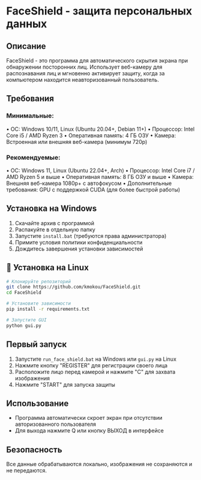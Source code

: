 # FaceShield - защита персональных данных

## Описание
FaceShield - это программа для автоматического скрытия экрана при обнаружении посторонних лиц. Использует веб-камеру для распознавания лиц и мгновенно активирует защиту, когда за компьютером находится неавторизованный пользователь.
  
## Требования
### Минимальные:
•	ОС: Windows 10/11, Linux (Ubuntu 20.04+, Debian 11+)
•	Процессор: Intel Core i5 / AMD Ryzen 3
•	Оперативная память: 4 ГБ ОЗУ
•	Камера: Встроенная или внешняя веб-камера (минимум 720p)
### Рекомендуемые:
•	ОС: Windows 11, Linux (Ubuntu 22.04+, Arch)
•	Процессор: Intel Core i7 / AMD Ryzen 5 и выше
•	Оперативная память: 8 ГБ ОЗУ и выше
•	Камера: Внешняя веб-камера 1080p+ с автофокусом
•	Дополнительные требования: GPU с поддержкой CUDA (для более быстрой работы)


## Установка на Windows
1. Скачайте архив с программой
2. Распакуйте в отдельную папку
3. Запустите `install.bat` (требуются права администратора)
4. Примите условия политики конфиденциальности
5. Дождитесь завершения установки зависимостей

## 🐧 Установка на Linux

```bash
# Клонируйте репозиторий
git clone https://github.com/kmokou/FaceShield.git
cd FaceShield

# Установите зависимости
pip install -r requirements.txt

# Запустите GUI
python gui.py
```

## Первый запуск
1. Запустите `run_face_shield.bat` на Windows или `gui.py` на Linux
2. Нажмите кнопку "REGISTER" для регистрации своего лица
3. Расположите лицо перед камерой и нажмите "С" для захвата изображения
4. Нажмите "START" для запуска защиты

## Использование
- Программа автоматически скроет экран при отсутствии авторизованного пользователя
- Для выхода нажмите Q или кнопку ВЫХОД в интерфейсе

## Безопасность
Все данные обрабатываются локально, изображения не сохраняются и не передаются.
